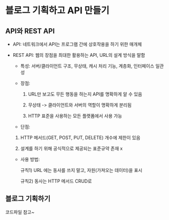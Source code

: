 
# 블로그 기획하고 API 만들기

 ## API와 REST API

 - API: 네트워크에서 API는 프로그램 간에 상호작용을 하기 위한 매개체

 - REST API: 웹의 장점을 최대한 활용하는 API, URL의 설계 방식을 말함

   - 특성: 서버/클라이언트 구조, 무상태, 캐시 처리 기능, 계층화, 인터페이스 일관성

   - 장점:
   
     1) URL만 보고도 무든 행동을 하는지 API를 명확하게 알 수 있음
        
     2) 무상태 -> 클라이언트와 서버의 역할이 명확하게 분리됨
        
     3) HTTP 표준을 사용하는 모든 플랫폼에서 사용 가능

   - 단점:

    1) HTTP 메서드(GET, POST, PUT, DELETE) 개수에 제한이 있음
  
    2) 설계를 하기 위해 공식적으로 제공되는 표준규약 존재 x
  
   - 사용 방법:

     규칙1) URL 에는 동사를 쓰지 말고, 자원(가져오는 데이터)을 표시

     규칙2) 동사는 HTTP 메서드 CRUD로

 ## 블로그 기획하기

 코드파일 참고~
